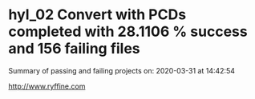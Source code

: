 # hyl_02 Convert with PCDs completed with 28.1106 % success and 156 failing files

Summary of passing and failing projects on: 2020-03-31 at 14:42:54

http://www.ryffine.com
